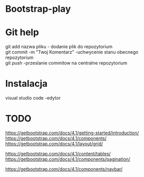 # Bootstrap-play
# Git help
git add nazwa pliku - dodanie plik do repozytorium  
git commit -m "Twoj Komentarz" -uchwycenie stanu obecnego repozytorium  
git push -przeslanie commitow na centralne repozytorium  
# Instalacja
visual studio code -edytor 
# TODO
 https://getbootstrap.com/docs/4.1/getting-started/introduction/  
 https://getbootstrap.com/docs/4.1/components/
 https://getbootstrap.com/docs/4.1/layout/grid/

 https://getbootstrap.com/docs/4.1/content/tables/
 https://getbootstrap.com/docs/4.1/components/pagination/

 https://getbootstrap.com/docs/4.1/components/navbar/